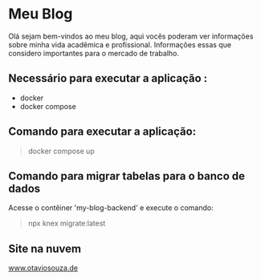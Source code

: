 <h1> Meu Blog </h1>

<p> Olá sejam bem-vindos ao meu blog, aqui vocês poderam ver informações sobre minha vida acadêmica e profissional. Informações essas que considero importantes para o mercado de trabalho. </p>

<h2> Necessário para executar a aplicação :</h2>
<ul>
    <li> docker </li>
    <li> docker compose </li>
</ul>

<h2> Comando para executar a aplicação: </h2>
<blockquote> docker compose up </blockquote>

<h2> Comando para migrar tabelas para o banco de dados </h2>
<p> Acesse o contêiner 'my-blog-backend' e execute o comando: </p>
<blockquote> npx knex migrate:latest </blockquote>

<h2> Site na nuvem </h2>
<a href='http://www.otaviosouza.de'> www.otaviosouza.de </a>
